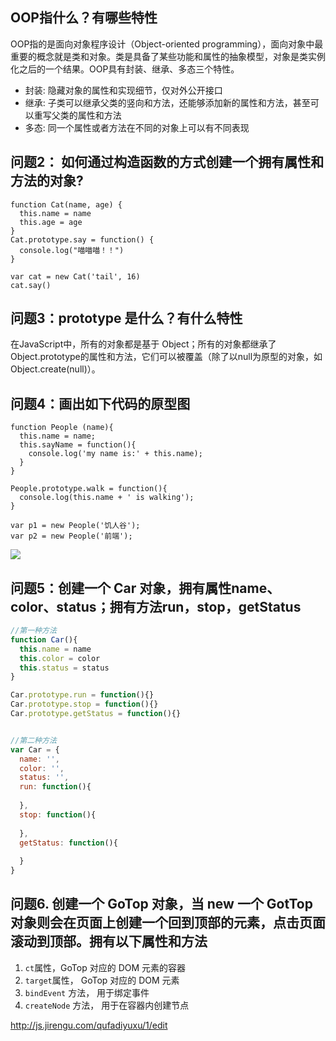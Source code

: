 ## OOP指什么？有哪些特性

OOP指的是面向对象程序设计（Object-oriented programming），面向对象中最重要的概念就是类和对象。类是具备了某些功能和属性的抽象模型，对象是类实例化之后的一个结果。OOP具有封装、继承、多态三个特性。

- 封装: 隐藏对象的属性和实现细节，仅对外公开接口
- 继承: 子类可以继承父类的竖向和方法，还能够添加新的属性和方法，甚至可以重写父类的属性和方法
- 多态: 同一个属性或者方法在不同的对象上可以有不同表现

## **问题2：** 如何通过构造函数的方式创建一个拥有属性和方法的对象? 

```
function Cat(name, age) {
  this.name = name
  this.age = age
}
Cat.prototype.say = function() {
  console.log("喵喵喵！！")
}

var cat = new Cat('tail', 16)
cat.say()
```

## 问题3：prototype 是什么？有什么特性

在JavaScript中，所有的对象都是基于 Object；所有的对象都继承了Object.prototype的属性和方法，它们可以被覆盖（除了以null为原型的对象，如 Object.create(null)）。

## 问题4：画出如下代码的原型图

```
function People (name){
  this.name = name;
  this.sayName = function(){
    console.log('my name is:' + this.name);
  }
}

People.prototype.walk = function(){
  console.log(this.name + ' is walking');  
}

var p1 = new People('饥人谷');
var p2 = new People('前端');
```

![](https://ws1.sinaimg.cn/large/d40e9753gy1fhkqbis8hnj20tz0n374w.jpg) 

## 问题5：创建一个 Car 对象，拥有属性name、color、status；拥有方法run，stop，getStatus

```javascript
//第一种方法
function Car(){
  this.name = name
  this.color = color
  this.status = status
}

Car.prototype.run = function(){}
Car.prototype.stop = function(){}
Car.prototype.getStatus = function(){}


//第二种方法
var Car = {
  name: '',
  color: '',
  status: '',
  run: function(){
    
  },
  stop: function(){
    
  },
  getStatus: function(){
    
  }
}
```

## 问题6. 创建一个 GoTop 对象，当 new 一个 GotTop 对象则会在页面上创建一个回到顶部的元素，点击页面滚动到顶部。拥有以下属性和方法

1. `ct`属性，GoTop 对应的 DOM 元素的容器
2. `target`属性， GoTop 对应的 DOM 元素
3. `bindEvent` 方法， 用于绑定事件
4. `createNode` 方法， 用于在容器内创建节点 

http://js.jirengu.com/qufadiyuxu/1/edit